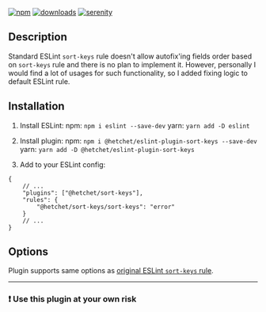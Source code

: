 [![npm][npm-image]][package-url]
[![downloads][downloads-image]][package-url]
[![serenity][serenity-image]][serenity-url]

[npm-image]: https://img.shields.io/npm/v/@hetchet/eslint-plugin-sort-keys.svg?style=flat
[downloads-image]: https://img.shields.io/npm/dm/@hetchet/eslint-plugin-sort-keys.svg?style=flat
[serenity-image]: https://img.shields.io/badge/code%20style-%F0%9F%AA%B7%20serenity-4AD3BA?style=flat
[package-url]: https://npmjs.org/package/@hetchet/eslint-plugin-sort-keys
[serenity-url]: https://npmjs.org/package/@hetchet/eslint-config-serenity

## Description

Standard ESLint `sort-keys` rule doesn't allow autofix'ing fields order based on `sort-keys` rule and there is no plan to implement it. However, personally I would find a lot of usages for such functionality, so I added fixing logic to default ESLint rule.

## Installation

1. Install ESLint:
   npm: `npm i eslint --save-dev`
   yarn: `yarn add -D eslint`

2. Install plugin:
   npm: `npm i @hetchet/eslint-plugin-sort-keys --save-dev`
   yarn: `yarn add -D @hetchet/eslint-plugin-sort-keys`

3. Add to your ESLint config:

```jsonc
{
	// ...
	"plugins": ["@hetchet/sort-keys"],
	"rules": {
		"@hetchet/sort-keys/sort-keys": "error"
	}
	// ...
}
```

## Options
Plugin supports same options as 
[original ESLint `sort-keys` rule](https://eslint.org/docs/latest/rules/sort-keys).

-----

### ❗️ Use this plugin at your own risk
